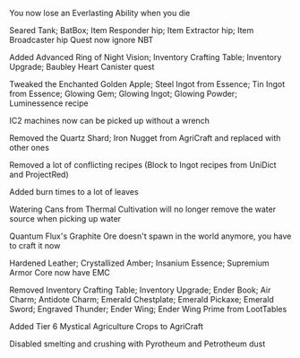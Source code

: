 You now lose an Everlasting Ability when you die

Seared Tank; BatBox; Item Responder hip; Item Extractor hip; Item Broadcaster hip Quest now ignore NBT

Added Advanced Ring of Night Vision; Inventory Crafting Table; Inventory Upgrade; Baubley Heart Canister quest

Tweaked the Enchanted Golden Apple; Steel Ingot from Essence; Tin Ingot from Essence; Glowing Gem; Glowing Ingot; Glowing Powder; Luminessence recipe

IC2 machines now can be picked up without a wrench

Removed the Quartz Shard; Iron Nugget from AgriCraft and replaced with other ones

Removed a lot of conflicting recipes (Block to Ingot recipes from UniDict and ProjectRed)

Added burn times to a lot of leaves

Watering Cans from Thermal Cultivation will no longer remove the water source when picking up water

Quantum Flux's Graphite Ore doesn't spawn in the world anymore, you have to craft it now

Hardened Leather; Crystallized Amber; Insanium Essence; Supremium Armor Core now have EMC

Removed Inventory Crafting Table; Inventory Upgrade; Ender Book; Air Charm; Antidote Charm; Emerald Chestplate; Emerald Pickaxe; Emerald Sword; Engraved Thunder; Ender Wing; Ender Wing Prime from LootTables

Added Tier 6 Mystical Agriculture Crops to AgriCraft

Disabled smelting and crushing with Pyrotheum and Petrotheum dust
